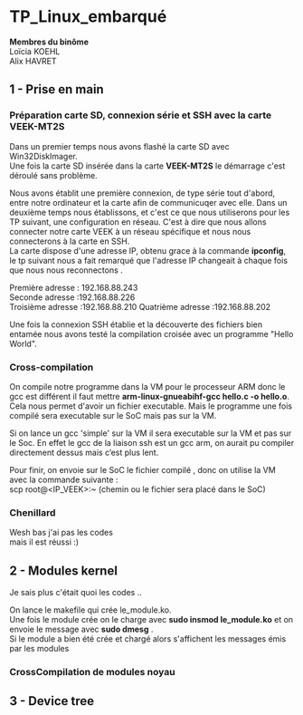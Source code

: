 # TP_Linux_embarqué
__Membres du binôme__  
Loïcia KOEHL  
Alix HAVRET 

## 1 - Prise en main 
### Préparation carte SD, connexion série et SSH avec la carte VEEK-MT2S
Dans un premier temps nous avons flashé la carte SD avec Win32DiskImager.  
Une fois la carte SD insérée dans la carte __VEEK-MT2S__ le démarrage c'est déroulé sans problème.  

Nous avons établit une première connexion, de type série tout d'abord, entre notre ordinateur et la carte afin de communicuqer avec elle. 
Dans un deuxième temps nous établissons, et c'est ce que nous utiliserons pour les TP suivant, une configuration en réseau. C'est à dire que nous allons connecter notre carte VEEK à un réseau spécifique et nous nous connecterons à la carte en SSH.  
La carte dispose d'une adresse IP, obtenu grace à la commande **ipconfig**, le tp suivant nous a fait remarqué que l'adresse IP changeait à chaque fois que nous nous reconnectons . 

Première adresse : 192.168.88.243  
Seconde adresse :192.168.88.226   
Troisième adresse :192.168.88.210 
Quatrième adresse :192.168.88.202

Une fois la connexion SSH établie et la découverte des fichiers bien entamée nous avons testé la compilation croisée avec un programme "Hello World".  

### Cross-compilation  

On compile notre programme dans la VM pour le processeur ARM donc le gcc est différent il faut mettre __arm-linux-gnueabihf-gcc hello.c -o hello.o__. Cela nous permet d'avoir un fichier executable.  Mais le programme une fois compilé sera executable sur le SoC mais pas sur la VM.  

Si on lance un gcc 'simple' sur la VM il sera executable sur la VM et pas sur le Soc. 
En effet le gcc de la liaison ssh est un gcc arm, on aurait pu compiler directement dessus mais c’est plus lent. 

Pour finir, on envoie sur le SoC le fichier compilé , donc on utilise la VM avec la commande suivante :  
scp <nomdufichier> root@<IP_VEEK>:~ (chemin ou le fichier sera placé dans le SoC)

### Chenillard 
  
  Wesh bas j'ai pas les codes   
  mais il est réussi :)  
  
## 2 - Modules kernel  
Je sais plus c'était quoi les codes ..
  
On lance le makefile qui crée le_module.ko.  
Une fois le module crée on le charge avec __sudo insmod le_module.ko__ et on envoie le message avec __sudo dmesg__ .  
Si le module a bien été crée et chargé alors s'affichent les messages émis par les modules 

### CrossCompilation de modules noyau 
  
## 3 - Device tree

  
